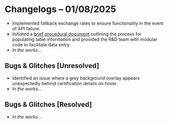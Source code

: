 # Changelogs – 01/08/2025
- Implemented fallback exchange rates to ensure functionality in the event of API failure.
- Initiated a [brief procedural document](https://github.com/Dragkob/Security-Certification-Roadmap/blob/main/Media/Filling_Procedure_R%26D.pdf) outlining the process for populating table information and provided the R&D team with modular code to facilitate data entry.
- _In the works..._

## Bugs & Glitches [Unresolved]
- Identified an issue where a grey background overlay appears unexpectedly behind certification details on hover.
- _In the works..._

## Bugs & Glitches [Resolved]
- _In the works..._
